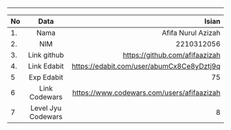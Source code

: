 ----------------------------------------
|No | Data  | Isian|
|---|:-------:|------:|
|1. |Nama     | Afifa Nurul Azizah|
|2.| NIM        | 2210312056 |
|3. |Link github | https://github.com/afifaazizah |
|4.| Link Edabit | https://edabit.com/user/abumCx8Ce8yDztj9q |
|5|Exp Edabit   | 75 |
|6| Link Codewars| https://www.codewars.com/users/afifaazizah |
|7| Level Jyu Codewars|8|
